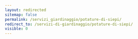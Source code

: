 ```yaml
---
layout: redirected
sitemap: false
permalink: /servizi_giardinaggio/potature-di-siepi/
redirect_to: /servizi-di-giardinaggio/potature-di-siepi/
visible: 0
---
```

